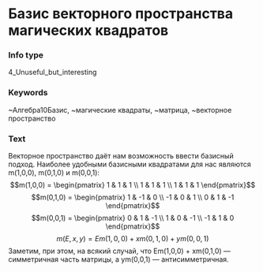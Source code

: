 # Базис векторного пространства магических квадратов
### Info type
4_Unuseful_but_interesting
### Keywords
~Алгебра10Базис, ~магические квадраты, ~матрица, ~векторное пространство
### Text
Векторное пространство даёт нам возможность ввести базисный подход. Наиболее удобными базисными квадратами для нас являются m(1,0,0), m(0,1,0) и m(0,0,1):
$$m(1,0,0) = \begin{pmatrix} 1 & 1 & 1 \\ 1 & 1 & 1 \\ 1 & 1 & 1 \end{pmatrix}$$
$$m(0,1,0) = \begin{pmatrix} 1 & -1 & 0 \\ -1 & 0 & 1 \\ 0 & 1 & -1 \end{pmatrix}$$
$$m(0,0,1) = \begin{pmatrix} 0 & 1 & -1 \\ 1 & 0 & -1 \\ -1 & 1 & 0 \end{pmatrix}$$
$$m(E, x, y) = Em(1,0,0) + xm(0,1,0) + ym(0,0,1)$$
Заметим, при этом, на всякий случай, что Em(1,0,0) + xm(0,1,0) — симметричная часть матрицы, а ym(0,0,1) — антисимметричная.
```
